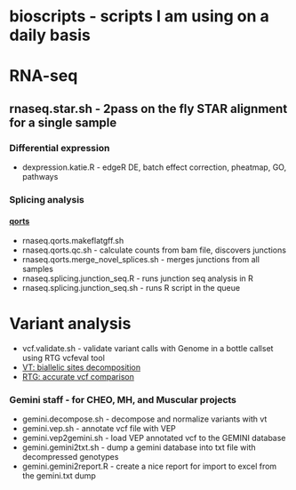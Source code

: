 # bioscripts - scripts I am using on a daily basis

# RNA-seq

## rnaseq.star.sh - 2pass on the fly STAR alignment for a single sample

### Differential expression

* dexpression.katie.R - edgeR DE, batch effect correction, pheatmap, GO, pathways

### Splicing analysis

#### [qorts](http://hartleys.github.io/QoRTs/index.html)
* rnaseq.qorts.makeflatgff.sh
* rnaseq.qorts.qc.sh - calculate counts from bam file, discovers junctions
* rnaseq.qorts.merge_novel_splices.sh - merges junctions from all samples
* rnaseq.splicing.junction_seq.R - runs junction seq analysis in R
* rnaseq.splicing.junction_seq.sh - runs R script in the queue

# Variant analysis

* vcf.validate.sh - validate variant calls with Genome in a bottle callset using RTG vcfeval tool
* [VT: biallelic sites decomposition](https://github.com/atks/vt)
* [RTG: accurate vcf comparison](https://github.com/RealTimeGenomics/rtg-tools)

### Gemini staff - for CHEO, MH, and Muscular projects

* gemini.decompose.sh - decompose and normalize variants with vt
* gemini.vep.sh - annotate vcf file with VEP
* gemini.vep2gemini.sh - load VEP annotated vcf to the GEMINI database
* gemini.gemini2txt.sh - dump a gemini database into txt file with decompressed genotypes
* gemini.gemini2report.R  - create a nice report for import to excel from the gemini.txt dump
